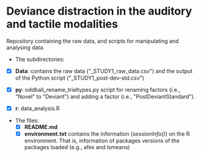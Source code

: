 # Deviance distraction in the auditory and tactile modalities

Repository containing the raw data, and scripts for manipulating and analysing data. 

-  The subdirectories:

  - [x] **Data**: contains the raw data ("_STUDY1_raw_data.csv") and the output of the Python script ("_STUDY1_post-dev-std.csv")

  - [x] **py**: oddball_rename_trialtypes.py script for renaming factors (i.e., "Novel" to "Deviant") and adding a factor (i.e.,        "PostDeviantStandard").
  - [x] **r**: data_analysis.R
  
- The files:
  - [x] **README.md** 
  - [x] **environment.txt** contains the information (*sessionInfo()*) on the R environment. That is, information of packages versions of the packages loaded (e.g., afex and lsmeans)
